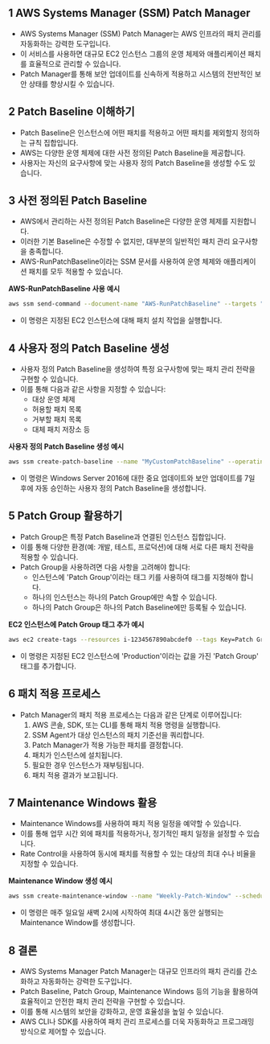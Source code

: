 ## 1 AWS Systems Manager (SSM) Patch Manager

- AWS Systems Manager (SSM) Patch Manager는 AWS 인프라의 패치 관리를 자동화하는 강력한 도구입니다.
- 이 서비스를 사용하면 대규모 EC2 인스턴스 그룹의 운영 체제와 애플리케이션 패치를 효율적으로 관리할 수 있습니다.
- Patch Manager를 통해 보안 업데이트를 신속하게 적용하고 시스템의 전반적인 보안 상태를 향상시킬 수 있습니다.



## 2 Patch Baseline 이해하기

- Patch Baseline은 인스턴스에 어떤 패치를 적용하고 어떤 패치를 제외할지 정의하는 규칙 집합입니다.
- AWS는 다양한 운영 체제에 대한 사전 정의된 Patch Baseline을 제공합니다.
- 사용자는 자신의 요구사항에 맞는 사용자 정의 Patch Baseline을 생성할 수도 있습니다.



## 3 사전 정의된 Patch Baseline

- AWS에서 관리하는 사전 정의된 Patch Baseline은 다양한 운영 체제를 지원합니다.
- 이러한 기본 Baseline은 수정할 수 없지만, 대부분의 일반적인 패치 관리 요구사항을 충족합니다.
- AWS-RunPatchBaseline이라는 SSM 문서를 사용하여 운영 체제와 애플리케이션 패치를 모두 적용할 수 있습니다.



**AWS-RunPatchBaseline 사용 예시**

```bash
aws ssm send-command --document-name "AWS-RunPatchBaseline" --targets "Key=instanceids,Values=i-1234567890abcdef0" --parameters "Operation=Install"
```

- 이 명령은 지정된 EC2 인스턴스에 대해 패치 설치 작업을 실행합니다.



## 4 사용자 정의 Patch Baseline 생성

- 사용자 정의 Patch Baseline을 생성하여 특정 요구사항에 맞는 패치 관리 전략을 구현할 수 있습니다.
- 이를 통해 다음과 같은 사항을 지정할 수 있습니다:
  - 대상 운영 체제
  - 허용할 패치 목록
  - 거부할 패치 목록
  - 대체 패치 저장소 등



**사용자 정의 Patch Baseline 생성 예시**

```bash
aws ssm create-patch-baseline --name "MyCustomPatchBaseline" --operating-system "WINDOWS" --approval-rules "PatchRules=[{PatchFilterGroup={PatchFilters=[{Key=PRODUCT,Values=[WindowsServer2016]},{Key=CLASSIFICATION,Values=[CriticalUpdates,SecurityUpdates]}]},ApproveAfterDays=7}]"
```

- 이 명령은 Windows Server 2016에 대한 중요 업데이트와 보안 업데이트를 7일 후에 자동 승인하는 사용자 정의 Patch Baseline을 생성합니다.



## 5 Patch Group 활용하기

- Patch Group은 특정 Patch Baseline과 연결된 인스턴스 집합입니다.
- 이를 통해 다양한 환경(예: 개발, 테스트, 프로덕션)에 대해 서로 다른 패치 전략을 적용할 수 있습니다.
- Patch Group을 사용하려면 다음 사항을 고려해야 합니다:
  - 인스턴스에 'Patch Group'이라는 태그 키를 사용하여 태그를 지정해야 합니다.
  - 하나의 인스턴스는 하나의 Patch Group에만 속할 수 있습니다.
  - 하나의 Patch Group은 하나의 Patch Baseline에만 등록될 수 있습니다.


**EC2 인스턴스에 Patch Group 태그 추가 예시**

```bash
aws ec2 create-tags --resources i-1234567890abcdef0 --tags Key=Patch Group,Value=Production
```

- 이 명령은 지정된 EC2 인스턴스에 'Production'이라는 값을 가진 'Patch Group' 태그를 추가합니다.



## 6 패치 적용 프로세스

- Patch Manager의 패치 적용 프로세스는 다음과 같은 단계로 이루어집니다:
  1. AWS 콘솔, SDK, 또는 CLI를 통해 패치 적용 명령을 실행합니다.
  2. SSM Agent가 대상 인스턴스의 패치 기준선을 쿼리합니다.
  3. Patch Manager가 적용 가능한 패치를 결정합니다.
  4. 패치가 인스턴스에 설치됩니다.
  5. 필요한 경우 인스턴스가 재부팅됩니다.
  6. 패치 적용 결과가 보고됩니다.



## 7 Maintenance Windows 활용

- Maintenance Windows를 사용하여 패치 적용 일정을 예약할 수 있습니다.
- 이를 통해 업무 시간 외에 패치를 적용하거나, 정기적인 패치 일정을 설정할 수 있습니다.
- Rate Control을 사용하여 동시에 패치를 적용할 수 있는 대상의 최대 수나 비율을 지정할 수 있습니다.



**Maintenance Window 생성 예시**

```bash
aws ssm create-maintenance-window --name "Weekly-Patch-Window" --schedule "cron(0 2 ? * SUN *)" --duration "PT4H" --allow-unassociated-targets --cutoff "PT30M"
```

- 이 명령은 매주 일요일 새벽 2시에 시작하여 최대 4시간 동안 실행되는 Maintenance Window를 생성합니다.



## 8 결론

- AWS Systems Manager Patch Manager는 대규모 인프라의 패치 관리를 간소화하고 자동화하는 강력한 도구입니다.
- Patch Baseline, Patch Group, Maintenance Windows 등의 기능을 활용하여 효율적이고 안전한 패치 관리 전략을 구현할 수 있습니다.
- 이를 통해 시스템의 보안을 강화하고, 운영 효율성을 높일 수 있습니다.
- AWS CLI나 SDK를 사용하여 패치 관리 프로세스를 더욱 자동화하고 프로그래밍 방식으로 제어할 수 있습니다.